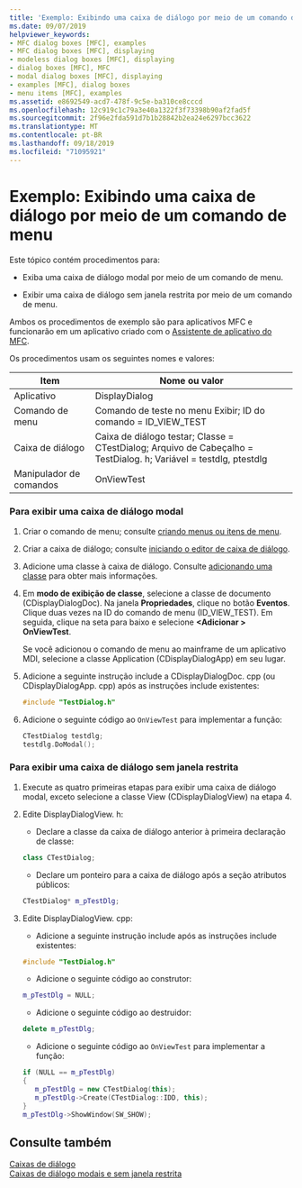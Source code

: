 ```yaml
---
title: 'Exemplo: Exibindo uma caixa de diálogo por meio de um comando de menu'
ms.date: 09/07/2019
helpviewer_keywords:
- MFC dialog boxes [MFC], examples
- MFC dialog boxes [MFC], displaying
- modeless dialog boxes [MFC], displaying
- dialog boxes [MFC], MFC
- modal dialog boxes [MFC], displaying
- examples [MFC], dialog boxes
- menu items [MFC], examples
ms.assetid: e8692549-acd7-478f-9c5e-ba310ce8cccd
ms.openlocfilehash: 12c919c1c79a3e40a1322f3f73398b90af2fad5f
ms.sourcegitcommit: 2f96e2fda591d7b1b28842b2ea24e6297bcc3622
ms.translationtype: MT
ms.contentlocale: pt-BR
ms.lasthandoff: 09/18/2019
ms.locfileid: "71095921"
---
```

# <a name="example-displaying-a-dialog-box-via-a-menu-command"></a>Exemplo: Exibindo uma caixa de diálogo por meio de um comando de menu

Este tópico contém procedimentos para:

- Exiba uma caixa de diálogo modal por meio de um comando de menu.

- Exibir uma caixa de diálogo sem janela restrita por meio de um comando de menu.

Ambos os procedimentos de exemplo são para aplicativos MFC e funcionarão em um aplicativo criado com o [Assistente de aplicativo do MFC](../mfc/reference/mfc-application-wizard.md).

Os procedimentos usam os seguintes nomes e valores:

|Item|Nome ou valor|
|----------|-------------------|
|Aplicativo|DisplayDialog|
|Comando de menu|Comando de teste no menu Exibir; ID do comando = ID_VIEW_TEST|
|Caixa de diálogo|Caixa de diálogo testar; Classe = CTestDialog; Arquivo de Cabeçalho = TestDialog. h; Variável = testdlg, ptestdlg|
|Manipulador de comandos|OnViewTest|

### <a name="to-display-a-modal-dialog-box"></a>Para exibir uma caixa de diálogo modal

1. Criar o comando de menu; consulte [criando menus ou itens de menu](../windows/creating-a-menu.md).

1. Criar a caixa de diálogo; consulte [iniciando o editor de caixa de diálogo](../windows/creating-a-new-dialog-box.md).

1. Adicione uma classe à caixa de diálogo. Consulte [adicionando uma classe](../ide/adding-a-class-visual-cpp.md) para obter mais informações.

1. Em **modo de exibição de classe**, selecione a classe de documento (CDisplayDialogDoc). Na janela **Propriedades**, clique no botão **Eventos**. Clique duas vezes na ID do comando de menu (ID_VIEW_TEST). Em seguida, clique na seta para baixo e selecione  **\<Adicionar > OnViewTest**.

   Se você adicionou o comando de menu ao mainframe de um aplicativo MDI, selecione a classe Application (CDisplayDialogApp) em seu lugar.

1. Adicione a seguinte instrução include a CDisplayDialogDoc. cpp (ou CDisplayDialogApp. cpp) após as instruções include existentes:

   ```cpp
   #include "TestDialog.h"
   ```

1. Adicione o seguinte código ao `OnViewTest` para implementar a função:

   ```cpp
   CTestDialog testdlg;
   testdlg.DoModal(); 
   ```

### <a name="to-display-a-modeless-dialog-box"></a>Para exibir uma caixa de diálogo sem janela restrita

1. Execute as quatro primeiras etapas para exibir uma caixa de diálogo modal, exceto selecione a classe View (CDisplayDialogView) na etapa 4.

1. Edite DisplayDialogView. h:

   - Declare a classe da caixa de diálogo anterior à primeira declaração de classe:

   ```cpp
   class CTestDialog;
   ```

   - Declare um ponteiro para a caixa de diálogo após a seção atributos públicos:

   ```cpp
   CTestDialog* m_pTestDlg;
   ```

1. Edite DisplayDialogView. cpp:

   - Adicione a seguinte instrução include após as instruções include existentes:

   ```cpp
   #include "TestDialog.h"
   ```

   - Adicione o seguinte código ao construtor:

   ```cpp
   m_pTestDlg = NULL;
   ```

   - Adicione o seguinte código ao destruidor:

   ```cpp
   delete m_pTestDlg;
   ```

   - Adicione o seguinte código ao `OnViewTest` para implementar a função:

   ```cpp
   if (NULL == m_pTestDlg)
   {
      m_pTestDlg = new CTestDialog(this);
      m_pTestDlg->Create(CTestDialog::IDD, this);
   }
   m_pTestDlg->ShowWindow(SW_SHOW);
   ```

## <a name="see-also"></a>Consulte também

[Caixas de diálogo](../mfc/dialog-boxes.md)<br/>
[Caixas de diálogo modais e sem janela restrita](../mfc/modal-and-modeless-dialog-boxes.md)
